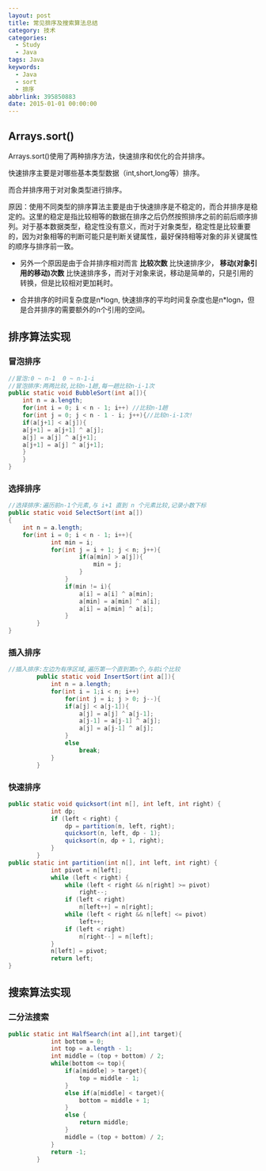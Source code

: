 ```yaml
---
layout: post
title: 常见排序及搜索算法总结
category: 技术
categories:
  - Study
  - Java
tags: Java
keywords:
  - Java
  - sort
  - 排序
abbrlink: 395850883
date: 2015-01-01 00:00:00
---
```



## Arrays.sort()

Arrays.sort()使用了两种排序方法，快速排序和优化的合并排序。

快速排序主要是对哪些基本类型数据（int,short,long等）排序。

而合并排序用于对对象类型进行排序。

原因：使用不同类型的排序算法主要是由于快速排序是不稳定的，而合并排序是稳定的。这里的稳定是指比较相等的数据在排序之后仍然按照排序之前的前后顺序排列。对于基本数据类型，稳定性没有意义，而对于对象类型，稳定性是比较重要的，因为对象相等的判断可能只是判断关键属性，最好保持相等对象的非关键属性的顺序与排序前一致。

- 另外一个原因是由于合并排序相对而言 **比较次数** 比快速排序少， **移动(对象引用的移动)次数**  比快速排序多，而对于对象来说，移动是简单的，只是引用的转换，但是比较相对更加耗时。

- 合并排序的时间复杂度是n\*logn, 快速排序的平均时间复杂度也是n*logn，但是合并排序的需要额外的n个引用的空间。

## 排序算法实现

### 冒泡排序
```java
//冒泡:0 ~ n-1  0 ~ n-1-i
//冒泡排序:两两比较,比较n-1趟,每一趟比较n-i-1次
public static void BubbleSort(int a[]){
    int n = a.length;
    for(int i = 0; i < n - 1; i++) //比较n-1趟
    for(int j = 0; j < n - 1 - i; j++){//比较n-i-1次!
    if(a[j+1] < a[j]){
    a[j+1] = a[j+1] ^ a[j];
    a[j] = a[j] ^ a[j+1];
    a[j+1] = a[j] ^ a[j+1];
	}
    }
}
```
### 选择排序
```java
//选择排序:遍历前n-1个元素,与 i+1 直到 n 个元素比较,记录小数下标
public static void SelectSort(int a[])
{
	int n = a.length;
	for(int i = 0; i < n - 1; i++){
			int min = i;
			for(int j = i + 1; j < n; j++){
					if(a[min] > a[j]){
						min = j;
					}
				}
				if(min != i){
					a[i] = a[i] ^ a[min];
					a[min] = a[min] ^ a[i];
					a[i] = a[min] ^ a[i];
				}
		}
}
```
### 插入排序
```java
//插入排序:左边为有序区域,遍历第一个直到第n个,与前i个比较
		public static void InsertSort(int a[]){
			int n = a.length;
			for(int i = 1;i < n; i++)
				for(int j = i; j > 0; j--){
				if(a[j] < a[j-1]){
					a[j] = a[j] ^ a[j-1];
					a[j-1] = a[j-1] ^ a[j];
					a[j] = a[j-1] ^ a[j];
				}
				else
					break;
			}
		}
```
### 快速排序
```java
public static void quicksort(int n[], int left, int right) {
	        int dp;
	        if (left < right) {
	            dp = partition(n, left, right);
	            quicksort(n, left, dp - 1);
	            quicksort(n, dp + 1, right);
	        }
	    }
public static int partition(int n[], int left, int right) {
	        int pivot = n[left];
	        while (left < right) {
	            while (left < right && n[right] >= pivot)
	                right--;
	            if (left < right)
	                n[left++] = n[right];
	            while (left < right && n[left] <= pivot)
	                left++;
	            if (left < right)
	                n[right--] = n[left];
	        }
	        n[left] = pivot;
	        return left;
}
```


## 搜索算法实现
### 二分法搜索
```java
public static int HalfSearch(int a[],int target){
			int bottom = 0;
			int top = a.length - 1;
			int middle = (top + bottom) / 2;
			while(bottom <= top){
				if(a[middle] > target){
					top = middle - 1;
				}
				else if(a[middle] < target){
					bottom = middle + 1;
				}
				else {
					return middle;
				}
				middle = (top + bottom) / 2;
			}
			return -1;
		}
```